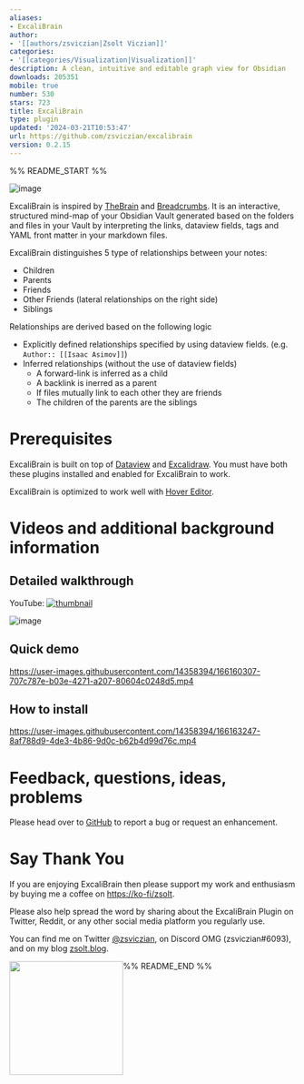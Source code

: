 ```yaml
---
aliases:
- ExcaliBrain
author:
- '[[authors/zsviczian|Zsolt Viczian]]'
categories:
- '[[categories/Visualization|Visualization]]'
description: A clean, intuitive and editable graph view for Obsidian
downloads: 205351
mobile: true
number: 530
stars: 723
title: ExcaliBrain
type: plugin
updated: '2024-03-21T10:53:47'
url: https://github.com/zsviczian/excalibrain
version: 0.2.15
---
```


%% README_START %%

![image](https://user-images.githubusercontent.com/14358394/169708284-9b81233c-a672-4346-ab01-2ea6241c8a6f.png)

ExcaliBrain is inspired by [TheBrain](https://www.thebrain.com) and [Breadcrumbs](https://github.com/SkepticMystic/breadcrumbs). It is an interactive, structured mind-map of your Obsidian Vault generated based on the folders and files in your Vault by interpreting the links, dataview fields, tags and YAML front matter in your markdown files.

ExcaliBrain distinguishes 5 type of relationships between your notes:
- Children
- Parents
- Friends
- Other Friends (lateral relationships on the right side)
- Siblings

Relationships are derived based on the following logic
- Explicitly defined relationships specified by using dataview fields. (e.g. `Author:: [[Isaac Asimov]]`)
- Inferred relationships (without the use of dataview fields)
  - A forward-link is inferred as a child
  - A backlink is inerred as a parent
  - If files mutually link to each other they are friends
  - The children of the parents are the siblings

# Prerequisites
ExcaliBrain is built on top of [Dataview](https://github.com/blacksmithgu/obsidian-dataview) and [Excalidraw](https://github.com/zsviczian/obsidian-excalidraw-plugin). You must have both these plugins installed and enabled for ExcaliBrain to work.

ExcaliBrain is optimized to work well with [Hover Editor](https://github.com/nothingislost/obsidian-hover-editor).

# Videos and additional background information

## Detailed walkthrough
YouTube:
[![thumbnail](https://user-images.githubusercontent.com/14358394/169708346-9e41289d-9536-43ec-8f70-2d2ad2d369d6.png)](https://youtu.be/gOkniMkDPyM)


![image](https://user-images.githubusercontent.com/14358394/169708182-0096a714-4c6c-4d81-a8f0-8d2237faa300.png)

## Quick demo
https://user-images.githubusercontent.com/14358394/166160307-707c787e-b03e-4271-a207-80604c0248d5.mp4

## How to install
https://user-images.githubusercontent.com/14358394/166163247-8af788d9-4de3-4b86-9d0c-b62b4d99d76c.mp4

# Feedback, questions, ideas, problems
Please head over to [GitHub](https://github.com/zsviczian/excalibrain/issues) to report a bug or request an enhancement.

# Say Thank You
If you are enjoying ExcaliBrain then please support my work and enthusiasm by buying me a coffee on [https://ko-fi/zsolt](https://ko-fi.com/zsolt).

Please also help spread the word by sharing about the ExcaliBrain Plugin on Twitter, Reddit, or any other social media platform you regularly use. 

You can find me on Twitter [@zsviczian](https://twitter.com/zsviczian), on Discord OMG (zsviczian#6093), and on my blog [zsolt.blog](https://zsolt.blog).

[<img style="float:left" src="https://user-images.githubusercontent.com/14358394/115450238-f39e8100-a21b-11eb-89d0-fa4b82cdbce8.png" width="200">](https://ko-fi.com/zsolt)



%% README_END %%